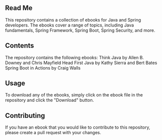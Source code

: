 <h2>Read Me</h2>

This repository contains a collection of ebooks for Java and Spring developers. The ebooks cover a range of topics, including Java fundamentals, Spring Framework, Spring Boot, Spring Security, and more.

<h2>Contents</h2>
The repository contains the following ebooks:
Think Java by Allen B. Downey and Chris Mayfield
Head First Java by Kathy Sierra and Bert Bates
Spring Boot in Actions by Craig Walls


<h2>Usage</h2>
To download any of the ebooks, simply click on the ebook file in the repository and click the "Download" button.

<h2>Contributing</h2>
If you have an ebook that you would like to contribute to this repository, please create a pull request with your changes.

